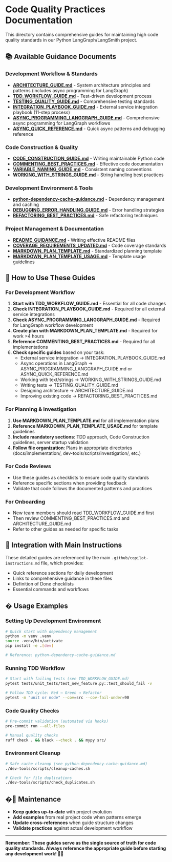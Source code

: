 # Code Quality Practices Documentation

This directory contains comprehensive guides for maintaining high code quality standards in our Python LangGraph/LangSmith project.

## 📚 Available Guidance Documents

### Development Workflow & Standards

- **[ARCHITECTURE_GUIDE.md](ARCHITECTURE_GUIDE.md)** - System architecture principles and patterns (includes async programming for LangGraph)
- **[TDD_WORKFLOW_GUIDE.md](TDD_WORKFLOW_GUIDE.md)** - Test-driven development process
- **[TESTING_QUALITY_GUIDE.md](TESTING_QUALITY_GUIDE.md)** - Comprehensive testing standards
- **[INTEGRATION_PLAYBOOK_GUIDE.md](INTEGRATION_PLAYBOOK_GUIDE.md)** - External service integration playbook (11-step process)
- **[ASYNC_PROGRAMMING_LANGGRAPH_GUIDE.md](ASYNC_PROGRAMMING_LANGGRAPH_GUIDE.md)** - Comprehensive async programming for LangGraph workflows
- **[ASYNC_QUICK_REFERENCE.md](ASYNC_QUICK_REFERENCE.md)** - Quick async patterns and debugging reference

### Code Construction & Quality

- **[CODE_CONSTRUCTION_GUIDE.md](CODE_CONSTRUCTION_GUIDE.md)** - Writing maintainable Python code
- **[COMMENTING_BEST_PRACTICES.md](COMMENTING_BEST_PRACTICES.md)** - Effective code documentation
- **[VARIABLE_NAMING_GUIDE.md](VARIABLE_NAMING_GUIDE.md)** - Consistent naming conventions
- **[WORKING_WITH_STRINGS_GUIDE.md](WORKING_WITH_STRINGS_GUIDE.md)** - String handling best practices

### Development Environment & Tools

- **[python-dependency-cache-guidance.md](python-dependency-cache-guidance.md)** - Dependency management and caching
- **[DEBUGGING_ERROR_HANDLING_GUIDE.md](DEBUGGING_ERROR_HANDLING_GUIDE.md)** - Error handling strategies
- **[REFACTORING_BEST_PRACTICES.md](REFACTORING_BEST_PRACTICES.md)** - Safe refactoring techniques

### Project Management & Documentation

- **[README_GUIDANCE.md](README_GUIDANCE.md)** - Writing effective README files
- **[COVERAGE_REQUIREMENTS_UPDATED.md](COVERAGE_REQUIREMENTS_UPDATED.md)** - Code coverage standards
- **[MARKDOWN_PLAN_TEMPLATE.md](MARKDOWN_PLAN_TEMPLATE.md)** - Standardized planning template
- **[MARKDOWN_PLAN_TEMPLATE_USAGE.md](MARKDOWN_PLAN_TEMPLATE_USAGE.md)** - Template usage guidelines

## 🎯 How to Use These Guides

### For Development Workflow

1. **Start with TDD_WORKFLOW_GUIDE.md** - Essential for all code changes
2. **Check INTEGRATION_PLAYBOOK_GUIDE.md** - Required for all external service integrations
3. **Check ASYNC_PROGRAMMING_LANGGRAPH_GUIDE.md** - Required for LangGraph workflow development
4. **Create plan with MARKDOWN_PLAN_TEMPLATE.md** - Required for work >4 hours
5. **Reference COMMENTING_BEST_PRACTICES.md** - Required for all implementations
6. **Check specific guides** based on your task:
   - External service integration → INTEGRATION_PLAYBOOK_GUIDE.md
   - Async operations in LangGraph → ASYNC_PROGRAMMING_LANGGRAPH_GUIDE.md or ASYNC_QUICK_REFERENCE.md
   - Working with text/strings → WORKING_WITH_STRINGS_GUIDE.md
   - Writing tests → TESTING_QUALITY_GUIDE.md
   - Designing architecture → ARCHITECTURE_GUIDE.md
   - Improving existing code → REFACTORING_BEST_PRACTICES.md

### For Planning & Investigation

1. **Use MARKDOWN_PLAN_TEMPLATE.md** for all implementation plans
2. **Reference MARKDOWN_PLAN_TEMPLATE_USAGE.md** for template guidelines
3. **Include mandatory sections**: TDD approach, Code Construction guidelines, server startup validation
4. **Follow file organization**: Plans in appropriate directories (docs/implementation/, dev-tools/scripts/investigation/, etc.)

### For Code Reviews

- Use these guides as checklists to ensure code quality standards
- Reference specific sections when providing feedback
- Validate that code follows the documented patterns and practices

### For Onboarding

- New team members should read TDD_WORKFLOW_GUIDE.md first
- Then review COMMENTING_BEST_PRACTICES.md and ARCHITECTURE_GUIDE.md
- Refer to other guides as needed for specific tasks

## 🔄 Integration with Main Instructions

These detailed guides are referenced by the main `.github/copilot-instructions.md` file, which provides:

- Quick reference sections for daily development
- Links to comprehensive guidance in these files
- Definition of Done checklists
- Essential commands and workflows

## �️ Usage Examples

### Setting Up Development Environment

```bash
# Quick start with dependency management
python -m venv .venv
source .venv/bin/activate
pip install -e .[dev]

# Reference: python-dependency-cache-guidance.md
```

### Running TDD Workflow

```bash
# Start with failing tests (see TDD_WORKFLOW_GUIDE.md)
pytest tests/unit_tests/test_new_feature.py::test_should_fail -v

# Follow TDD cycle: Red → Green → Refactor
pytest -m "unit or node" --cov=src --cov-fail-under=90
```

### Code Quality Checks

```bash
# Pre-commit validation (automated via hooks)
pre-commit run --all-files

# Manual quality checks
ruff check . && black --check . && mypy src/
```

### Environment Cleanup

```bash
# Safe cache cleanup (see python-dependency-cache-guidance.md)
./dev-tools/scripts/cleanup-caches.sh

# Check for file duplications
./dev-tools/scripts/check_duplicates.sh
```

## �📝 Maintenance

- **Keep guides up-to-date** with project evolution
- **Add examples** from real project code when patterns emerge
- **Update cross-references** when guide structure changes
- **Validate practices** against actual development workflow

---

**Remember: These guides serve as the single source of truth for code quality standards. Always reference the appropriate guide before starting any development work! 📖✅**
